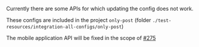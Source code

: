 
Currently there are some APIs for which updating the config does not work.

These configs are included in the project `only-post` (folder `./test-resources/integration-all-configs/only-post`)

The mobile application API will be fixed in the scope of [#275](https://github.com/dynatrace/dynatrace-configuration-as-code/issues/275)
